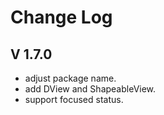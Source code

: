 # Change Log

## V 1.7.0

- adjust package name.
- add DView and ShapeableView.
- support focused status.
